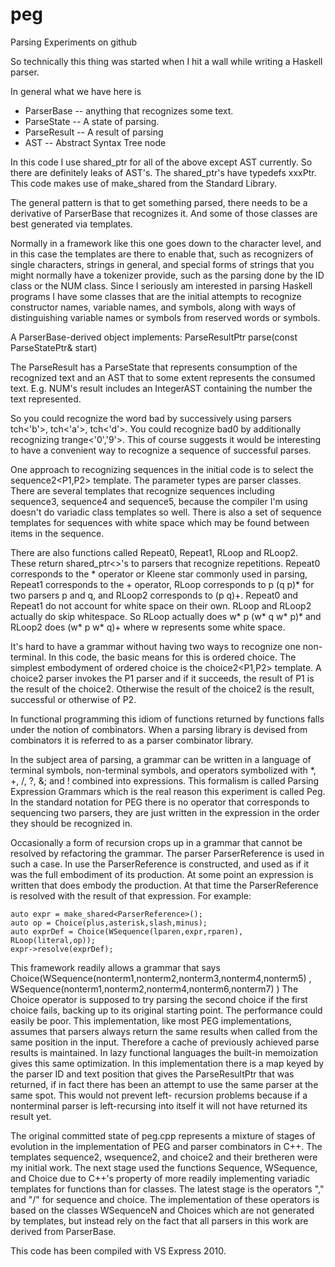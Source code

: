 peg
===

Parsing Experiments on github

So technically this thing was started when I hit a wall while writing a Haskell 
parser.

In general what we have here is 

* ParserBase -- anything that recognizes some text.
* ParseState -- A state of parsing.
* ParseResult -- A result of parsing
* AST -- Abstract Syntax Tree node

In this code I use shared_ptr for all of the above except AST currently. So
there are definitely leaks of AST's. The shared_ptr's have typedefs xxxPtr. This
code makes use of make_shared from the Standard Library.

The general pattern is that to get something parsed, there needs to be a
derivative of ParserBase that recognizes it. And some of those classes are best
generated via templates.

Normally in a framework like this one goes down to the character level, and in
this case the templates are there to enable that, such as recognizers of single 
characters, strings in general, and special forms of strings that you might 
normally have a tokenizer provide, such as the parsing done by the ID class or 
the NUM class. Since I seriously am interested in parsing Haskell programs I 
have some classes that are the initial attempts to recognize constructor names,
variable names, and symbols, along with ways of distinguishing variable names or
symbols from reserved words or symbols.

A ParserBase-derived object implements:
ParseResultPtr parse(const ParseStatePtr& start)

The ParseResult has a ParseState that represents consumption of the recognized
text and an AST that to some extent represents the consumed text. E.g. NUM's
result includes an IntegerAST containing the number the text represented.

So you could recognize the word bad by successively using parsers tch<'b'>,
tch<'a'>, tch<'d'>. You could recognize bad0 by additionally recognizing 
trange<'0','9'>. This of course suggests it would be interesting to have a
convenient way to recognize a sequence of successful parses. 

One approach to recognizing sequences in the initial code is to select the
sequence2<P1,P2> template. The parameter types are parser classes. There are
several templates that recognize sequences including sequence3, sequence4 and
sequence5, because the compiler I'm using doesn't do variadic class templates so
well. There is also a set of sequence templates for sequences with white space
which may be found between items in the sequence.

There are also functions called Repeat0, Repeat1, RLoop and RLoop2. These 
return shared_ptr<>'s to parsers that recognize repetitions. Repeat0 
corresponds to the * operator or Kleene star commonly used in parsing, Repeat1 
corresponds to the + operator, RLoop corresponds to p (q p)* for two parsers p 
and q, and RLoop2 corresponds to (p q)+. Repeat0 and Repeat1 do not account for 
white space on their own. RLoop and RLoop2 actually do skip whitespace. So RLoop 
actually does w* p (w* q w* p)* and RLoop2 does (w* p w* q)+ where w represents
some white space.

It's hard to have a grammar without having two ways to recognize one 
non-terminal. In this code, the basic means for this is ordered choice. The 
simplest embodyment of ordered choice is the choice2<P1,P2> template. A choice2
parser invokes the P1 parser and if it succeeds, the result of P1 is the result
of the choice2. Otherwise the result of the choice2 is the result, successful or
otherwise of P2.

In functional programming this idiom of functions returned by functions falls
under the notion of combinators. When a parsing library is devised from 
combinators it is referred to as a parser combinator library.

In the subject area of parsing, a grammar can be written in a language of 
terminal symbols, non-terminal symbols, and operators symbolized with *, +, /, 
?, &; and ! combined into expressions. This formalism is called Parsing 
Expression Grammars which is the real reason this experiment is called Peg. In 
the standard notation for PEG there is no operator that corresponds to 
sequencing two parsers, they are just written in the expression in the order 
they should be recognized in.

Occasionally a form of recursion crops up in a grammar that cannot be resolved
by refactoring the grammar. The parser ParserReference is used in such a case.
In use the ParserReference is constructed, and used as if it was the full 
embodiment of its production. At some point an expression is written that does
embody the production. At that time the ParserReference is resolved with the
result of that expression. For example:

    auto expr = make_shared<ParserReference>();
    auto op = Choice(plus,asterisk,slash,minus);
    auto exprDef = Choice(WSequence(lparen,expr,rparen), RLoop(literal,op));
    expr->resolve(exprDef);
    
This framework readily allows a grammar that says
    Choice(WSequence(nonterm1,nonterm2,nonterm3,nonterm4,nonterm5)
         , WSequence(nonterm1,nonterm2,nonterm4,nonterm6,nonterm7)
         )
The Choice operator is supposed to try parsing the second choice if the first
choice fails, backing up to its original starting point. The performance could
easily be poor. This implementation, like most PEG implementations, assumes that
parsers always return the same results when called from the same position in the
input. Therefore a cache of previously achieved parse results is maintained. In
lazy functional languages the built-in memoization gives this same optimization.
In this implementation there is a map keyed by the parser ID and text position
that gives the ParseResultPtr that was returned, if in fact there has been an 
attempt to use the same parser at the same spot. This would not prevent left-
recursion problems because if a nonterminal parser is left-recursing into itself
it will not have returned its result yet. 

The original committed state of peg.cpp represents a mixture of stages of 
evolution in the implementation of PEG and parser combinators in C++. The 
templates sequence2, wsequence2, and choice2 and their bretheren were my initial 
work. The next stage used the functions Sequence, WSequence, and Choice due to 
C++'s property of more readily implementing variadic templates for functions than 
for classes. The latest stage is the operators "," and "/" for sequence and 
choice. The implementation of these operators is based on the classes WSequenceN 
and Choices which are not generated by templates, but instead rely on the fact 
that all parsers in this work are derived from ParserBase.

This code has been compiled with VS Express 2010.
